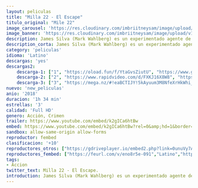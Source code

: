 ```yaml
---
layout: peliculas
title: "Milla 22 - El Escape"
titulo_original: "Mile 22"
image_carousel: 'https://res.cloudinary.com/imbriitneysam/image/upload/v1542232855/milla-poster-min.jpg'
image_banner: 'https://res.cloudinary.com/imbriitneysam/image/upload/v1542232855/milla-banner-min.jpg'
description: James Silva (Mark Wahlberg) es un experimentado agente de la CIA, enviado a un país sospechoso de actividad nuclear ilegal. Cuando el funcionario local, LI (Iko Uwais), llega a la embajada de los EE. UU. buscando intercambiar información sobre material radioactivo robado a cambio de su paso seguro a los EE. UU., Silva tiene la tarea de transportarlo desde el centro de una ciudad, en una peligrosa misión, hasta una pista de aterrizaje a 22 millas de distancia.
description_corta: James Silva (Mark Wahlberg) es un experimentado agente de la CIA, enviado a un país sospechoso de actividad nuclear ilegal. Cuando el funcionario local, LI (Iko Uwais), llega a la embajada de los EE. UU. buscando intercambiar...
category: 'peliculas'
idioma: 'Latino'
descargas: 'yes'
descargas2:
    descarga-1: ["1", "https://oload.fun/f/YtaGvsZiutU", "https://www.google.com/s2/favicons?domain=openload.co","OpenLoad","https://res.cloudinary.com/imbriitneysam/image/upload/v1541473684/mexico.png", "Latino", "Full HD"]
    descarga-2: ["2", "https://www.rapidvideo.com/d/FXKJ16X8W8", "https://www.google.com/s2/favicons?domain=www.rapidvideo.com","RapidVideo","https://res.cloudinary.com/imbriitneysam/image/upload/v1541473684/mexico.png", "Latino", "Full HD"]
    descarga-3: ["3", "https://mega.nz/#!eaBCTIJY!5kAyuum3M8NfeXrHkWhi_22iGohOBfXgRN-aG4U5woo", "https://www.google.com/s2/favicons?domain=mega.nz","Mega","https://res.cloudinary.com/imbriitneysam/image/upload/v1541473684/mexico.png", "Latino", "Full HD"]
nuevo: 'new_peliculas'
anio: '2018'
duracion: '1h 34 min'
estrellas: '3'
calidad: 'Full HD'
genero: Acción, Crimen
trailer: https://www.youtube.com/embed/k2gICa6htBw
embed: https://www.youtube.com/embed/k2gICa6htBw?rel=0&amp;hd=1&border=0&wmode=opaque&enablejsapi=1&modestbranding=1&controls=1&showinfo=1
sandbox: allow-same-origin allow-forms
reproductor: fembed
clasificacion: '+10'
reproductores_otros: ["https://gdriveplayer.io/embed2.php?link=0unuVy7A7dY%252BZ4zQ6ImCyQrqKaE44H6Nz3jkh7ymuWEDQnflILvBJxd9jRMnJQY0QUX5lCzobqxVbkGMMuJnn03ur5IFHbduKDfG%252BTbzRGau85ky3UtIHrjqrAHssNWlRI9AeE2THyZEjktK79N7smgk2aIRByou0UfcUmg5xYCipiP3%252BDY19u8dBRX7NZrW7VHt2tTeve0s3VFBxDNT%252F9","Latino"]
reproductores_fembed: ["https://feurl.com/v/eno8r5e-091","Latino","https://animekao.xyz/v/05zmksl8068w20r","Latino","https://www.fembed.com/v/54vyq80mxol","Latino","https://feurl.com/v/6mo2-wz0d9r","Latino","https://jplayer.club/v/q8wm4se43wy1x-4","Latino"]
tags:
- Accion
twitter_text: Milla 22 - El Escape.
introduction: James Silva (Mark Wahlberg) es un experimentado agente de la CIA, enviado a un país sospechoso de actividad nuclear ilegal. Cuando el funcionario local, LI (Iko Uwais), llega a la embajada de los EE. UU. buscando intercambiar...
---
```












